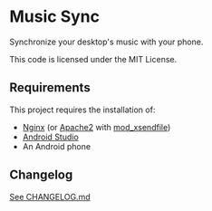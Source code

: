 # Music Sync #

Synchronize your desktop's music with your phone.

This code is licensed under the MIT License.

## Requirements

This project requires the installation of:

 - [Nginx](http://nginx.org/en/) (or [Apache2](https://httpd.apache.org/) with [mod_xsendfile](https://tn123.org/mod_xsendfile/))
 - [Android Studio](http://developer.android.com/sdk/)
 - An Android phone

## Changelog
[See CHANGELOG.md][CLog.md]

  [CLog.md]: https://bitbucket.org/wassup789/
